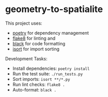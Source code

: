 # geometry-to-spatialite

This project uses:

* [poetry](https://poetry.eustace.io/) for dependency management
* [flake8](https://pypi.org/project/flake8/) for linting and
* [black](https://github.com/psf/black) for code formatting
* [isort](https://github.com/timothycrosley/isort) for import sorting

Development Tasks:

* Install dependencies: `poetry install`
* Run the test suite: `./run_tests.py`
* Sort imports: `isort **/*.py`
* Run lint checks: `flake8 .`
* Auto-format: `black .`
